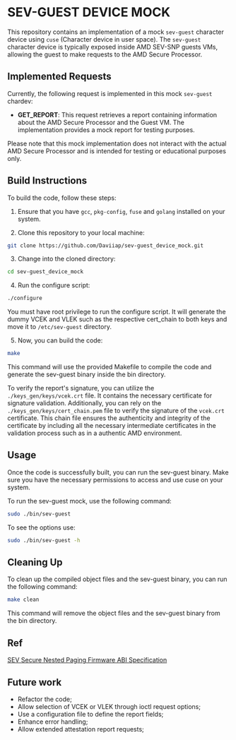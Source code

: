 # SEV-GUEST DEVICE MOCK
This repository contains an implementation of a mock `sev-guest` character device using `cuse` (Character device in user space). The `sev-guest` character device is typically exposed inside AMD SEV-SNP guests VMs, allowing the guest to make requests to the AMD Secure Processor.

## Implemented Requests

Currently, the following request is implemented in this mock `sev-guest` chardev:

- **GET_REPORT**: This request retrieves a report containing information about the AMD Secure Processor and the Guest VM. The implementation provides a mock report for testing purposes.

Please note that this mock implementation does not interact with the actual AMD Secure Processor and is intended for testing or educational purposes only.

## Build Instructions

To build the code, follow these steps:

1. Ensure that you have `gcc`, `pkg-config`, `fuse` and `golang` installed on your system.

2. Clone this repository to your local machine:

```bash
git clone https://github.com/Daviiap/sev-guest_device_mock.git
```

3. Change into the cloned directory:

```bash
cd sev-guest_device_mock
```

4. Run the configure script:

```bash
./configure
```

You must have root privilege to run the configure script. It will generate the dummy VCEK and VLEK such as the respective cert_chain to both keys and move it to `/etc/sev-guest` directory.

5. Now, you can build the code:

```bash
make
```

This command will use the provided Makefile to compile the code and generate the sev-guest binary inside the bin directory.

To verify the report's signature, you can utilize the `./keys_gen/keys/vcek.crt` file. It contains the necessary certificate for signature validation. Additionally, you can rely on the `./keys_gen/keys/cert_chain.pem` file to verify the signature of the `vcek.crt` certificate. This chain file ensures the authenticity and integrity of the certificate by including all the necessary intermediate certificates in the validation process such as in a authentic AMD environment.

## Usage
Once the code is successfully built, you can run the sev-guest binary. Make sure you have the necessary permissions to access and use cuse on your system.

To run the sev-guest mock, use the following command:

```bash
sudo ./bin/sev-guest
```

To see the options use:

```bash
sudo ./bin/sev-guest -h
```

## Cleaning Up
To clean up the compiled object files and the sev-guest binary, you can run the following command:

```bash
make clean
```

This command will remove the object files and the sev-guest binary from the bin directory.

## Ref

[SEV Secure Nested Paging Firmware ABI Specification](https://www.amd.com/system/files/TechDocs/56860.pdf)

## Future work

* Refactor the code;
* Allow selection of VCEK or VLEK through ioctl request options;
* Use a configuration file to define the report fields;
* Enhance error handling;
* Allow extended attestation report requests;
